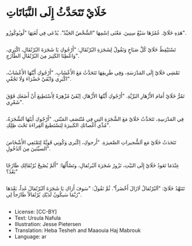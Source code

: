 # خَلَايْ تَتَحَدَّثُ إِلَى النَّبَاتَاتِ

##
هَذِهِ خَلَايْ.
عُمُرُهَا سَبْعُ سِنِينَ. مَعْنَى اِسْمِهَا "الشَّخْصُ الجَيِّدُ".
يُدْعَى فِي لُغَتِهَا "لُوبُوكُوزُو".

##
تَسْتَيْقِظُ خَلَايْ كُلَّ صَبَاحٍ وَتَقُولُ لِشَجَرَةِ البُرْتُقَالِ: "أَرْجُوكِ يَا شَجَرَةَ البُرْتُقَالِ، اكْبَرِي، وَاعْطِنَا الكَثِيرَ مِنَ البُرْتُقَالِ الطًازَجِ".

##
تَمْشِي خَلَايْ إِلَى المَدْرَسَةِ، وَفِي طَرِيقِهَا تَتَحَدَّثُ مَعَ الأَعْشَابِ.
"أَرْجُوكِ أَيَّتُهَا الأَعْشَابُ، اكْبَرِي وَابْقَيْ خَضْرَاءَ وَلَا تَجُفّيِ".

##
تَمُرُّ خَلَايْ أَمَامَ الأَزْهَارِ البَرِّيَّةِ.
"أَرْجُوكِ أَيَّتُهَا الأَزْهَارُ، اِبْقَيْ مُزْهِرَةً لِأَسْتَطِيعَ أَنْ أَضَعَكِ فَوْقَ شَعْرِي".

##
فِي المَدْرَسِةِ، تَتَحَدَّثُ خَلَايْ مَعَ الشَّجَرَةِ التِي فِي مُنْتَصَفِ المَبْنَى.
"أَرْجُوكِ أَيَتُهَا اَلشَّجَرَةُ، مُدِّي أَغْصانَكِ الكَبيرَةَ لِنَسْتَطيعَ اَلقِراءَةَ تَحْتَ ظِلِكِ".

##
تَتَحَدَثُ خَلَايْ مَع اَلشُّجيراتِ الصَّغيرَةِ.
"أَرجوكِ، اِكْبَري وَكُونِي قَويَّةً لِتَمْنَعِي الأَشْخَاصَ السيِّئينَ مِنَ اَلدُخُولِ".

##
عِنْدَمَا تَعَودُ خَلَايْ إِلَى البَيْتِ، تَزُورُ شَجَرَةَ اَلبُرتُقالِ، وتَسْأَلُهَا: "أَلَمْ يُصْبِحْ بُرْتُقَالِكِ طَازَجًا بَعْدُ؟"

##
تَتَنَهَّدُ خَلَايْ: "اَلبُرْتُقالُ لَازَالَ أَخْضَراً".
ثُمَّ تَقُولُ: "سَوفَ أَرَاكِ يَا شَجَرَةَ اَلبُرْتُقالَ غَداً، بَعْدَهَا رُبَّمَا سَيكُونُ لَدَيْكِ بُرْتُقالاً طَازَجاً لِي".

##
* License: [CC-BY]
* Text: Ursula Nafula
* Illustration: Jesse Pietersen
* Translation: Heba Tesheh and Maaouia Haj Mabrouk
* Language: ar
